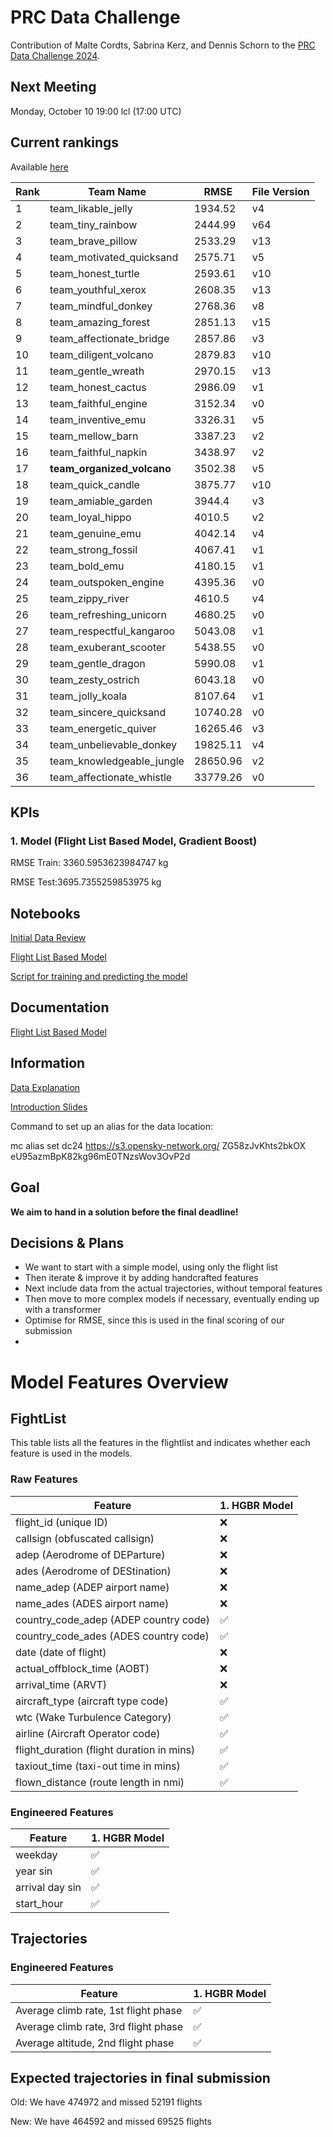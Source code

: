 # PRC Data Challenge

Contribution of Malte Cordts, Sabrina Kerz, and Dennis Schorn to the [PRC Data Challenge 2024](https://ansperformance.eu/study/data-challenge/).

## Next Meeting
Monday, October 10 19:00 lcl (17:00 UTC)

## Current rankings

Available [here](https://datacomp.opensky-network.org/api/rankings)

<!--result-start-->
| Rank | Team Name | RMSE | File Version |
| ---- | --------- | ---- | ------------ |
| 1 | team_likable_jelly | 1934.52 | v4 |
| 2 | team_tiny_rainbow | 2444.99 | v64 |
| 3 | team_brave_pillow | 2533.29 | v13 |
| 4 | team_motivated_quicksand | 2575.71 | v5 |
| 5 | team_honest_turtle | 2593.61 | v10 |
| 6 | team_youthful_xerox | 2608.35 | v13 |
| 7 | team_mindful_donkey | 2768.36 | v8 |
| 8 | team_amazing_forest | 2851.13 | v15 |
| 9 | team_affectionate_bridge | 2857.86 | v3 |
| 10 | team_diligent_volcano | 2879.83 | v10 |
| 11 | team_gentle_wreath | 2970.15 | v13 |
| 12 | team_honest_cactus | 2986.09 | v1 |
| 13 | team_faithful_engine | 3152.34 | v0 |
| 14 | team_inventive_emu | 3326.31 | v5 |
| 15 | team_mellow_barn | 3387.23 | v2 |
| 16 | team_faithful_napkin | 3438.97 | v2 |
| 17 | **team_organized_volcano** | 3502.38 | v5 |
| 18 | team_quick_candle | 3875.77 | v10 |
| 19 | team_amiable_garden | 3944.4 | v3 |
| 20 | team_loyal_hippo | 4010.5 | v2 |
| 21 | team_genuine_emu | 4042.14 | v4 |
| 22 | team_strong_fossil | 4067.41 | v1 |
| 23 | team_bold_emu | 4180.15 | v1 |
| 24 | team_outspoken_engine | 4395.36 | v0 |
| 25 | team_zippy_river | 4610.5 | v4 |
| 26 | team_refreshing_unicorn | 4680.25 | v0 |
| 27 | team_respectful_kangaroo | 5043.08 | v1 |
| 28 | team_exuberant_scooter | 5438.55 | v0 |
| 29 | team_gentle_dragon | 5990.08 | v1 |
| 30 | team_zesty_ostrich | 6043.18 | v0 |
| 31 | team_jolly_koala | 8107.64 | v1 |
| 32 | team_sincere_quicksand | 10740.28 | v0 |
| 33 | team_energetic_quiver | 16265.46 | v3 |
| 34 | team_unbelievable_donkey | 19825.11 | v4 |
| 35 | team_knowledgeable_jungle | 28650.96 | v2 |
| 36 | team_affectionate_whistle | 33779.26 | v0 |
<!--result-end-->

## KPIs 
### 1. Model (Flight List Based Model, Gradient Boost)
RMSE Train: 3360.5953623984747 kg 

RMSE Test:3695.7355259853975 kg 

## Notebooks
[Initial Data Review](https://colab.research.google.com/drive/1WMxJp5L7vl9GBKhZzXFJeXjvI1MgSNON#scrollTo=p6q00gZ2aoNO) 

[Flight List Based Model](https://colab.research.google.com/drive/1h_4Kw_Kx4-c8agqgn95yTxK5HRhB2JIF)

[Script for training and predicting the model](https://colab.research.google.com/drive/1mKO-b7YfdCXVuNLkEvr6OccVzr4FLsp0?usp=sharing)

## Documentation

[Flight List Based Model](https://docs.google.com/document/d/1--aCGaPIoykFuH6jPuZkSNKuL8PHXe96vltabt59e6Y/edit)

## Information
[Data Explanation](https://drive.google.com/file/d/1qJPLEoQPBFM8mL6tLpiV-vdHZd88V_wM/view?usp=drive_link) 

[Introduction Slides](https://drive.google.com/file/d/1aDVe83t2N_of7b_DXSE8yEuQ1MaV0RpH/view?usp=drive_link) 

Command to set up an alias for the data location:

mc alias set dc24 https://s3.opensky-network.org/ ZG58zJvKhts2bkOX eU95azmBpK82kg96mE0TNzsWov3OvP2d

## Goal
**We aim to hand in a solution before the final deadline!**

## Decisions & Plans
- We want to start with a simple model, using only the flight list
- Then iterate & improve it by adding handcrafted features
- Next include data from the actual trajectories, without temporal features
- Then move to more complex models if necessary, eventually ending up with a transformer
- Optimise for RMSE, since this is used in the final scoring of our submission
- 

# Model Features Overview
## FightList
This table lists all the features in the flightlist and indicates whether each feature is used in the models.

### Raw Features
| Feature          | 1. HGBR Model |
| ---------------------------------------- | ------- |
| flight_id (unique ID)                    | ❌      |
| callsign (obfuscated callsign)           | ❌      |
| adep (Aerodrome of DEParture)            | ❌      |
| ades (Aerodrome of DEStination)          | ❌      |
| name_adep (ADEP airport name)            | ❌      |
| name_ades (ADES airport name)            | ❌      |
| country_code_adep (ADEP country code)    | ✅      |
| country_code_ades (ADES country code)    | ✅      |
| date (date of flight)                    | ❌      |
| actual_offblock_time (AOBT)              | ❌      |
| arrival_time (ARVT)                      | ❌      |
| aircraft_type (aircraft type code)       | ✅      |
| wtc (Wake Turbulence Category)           | ✅      |
| airline (Aircraft Operator code)         | ✅      |
| flight_duration (flight duration in mins)| ✅      |
| taxiout_time (taxi-out time in mins)     | ✅      |
| flown_distance (route length in nmi)     | ✅      |

### Engineered Features
| Feature                                  | 1. HGBR Model |
| ---------------------------------------- | ------- |
|weekday                                 | ✅      |
| year sin                                | ✅      |
| arrival day sin                         | ✅      |
| start_hour                              | ✅      |

## Trajectories

### Engineered Features
| Feature                                  | 1. HGBR Model |
| ---------------------------------------- | ------- |
|Average climb rate, 1st flight phase   | ✅      |
|Average climb rate, 3rd flight phase    | ✅     |
|Average altitude, 2nd flight phase    | ✅     |


## Expected trajectories in final submission

Old: We have 474972 and missed 52191 flights

New: We have 464592 and missed 69525 flights
